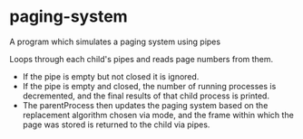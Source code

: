 # paging-system
A program which simulates a paging system using pipes


Loops through each child's pipes and reads page numbers from them.
 * If the pipe is empty but not closed it is ignored.
 * If the pipe is empty and closed, the number of running processes is decremented, and the final results of that child process is printed.
 * The parentProcess then updates the paging system based on the replacement algorithm chosen via mode, and the frame within which the page was stored is returned to the child via pipes.
